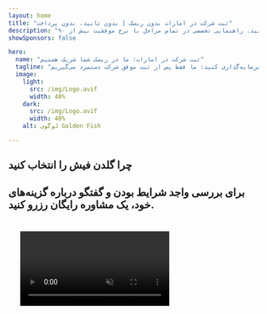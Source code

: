 ```yaml
---
layout: home
title: "ثبت شرکت در امارات بدون ریسک | بدون تایید، بدون پرداخت"
description: "مدل انقلابی تاسیس شرکت در امارات: فقط پس از موفقیت پرداخت می‌کنید. راهنمایی تخصصی در تمام مراحل با نرخ موفقیت بیش از ۹۰٪"
showSponsors: false

hero:
  name: "ثبت شرکت در امارات: ما در ریسک شما شریک هستیم"
  tagline: "با اطمینان در کسب و کار خود سرمایه‌گذاری کنید: ما فقط پس از ثبت موفق شرکت دستمزد می‌گیریم. <span class='hl'>موفقیت شما تنها هدف ماست</span>."
  image:
    light:
      src: /img/Logo.avif
      width: 40%
    dark:
      src: /img/Logo.avif
      width: 40%
    alt: لوگوی Golden Fish

---
```


<FeatureBlock :card="{
  title: 'مزایای شما — مسئولیت ما',
  details: 'امارات متحده عربی مزایای متعددی برای کارآفرینان و سرمایه‌گذاران بین‌المللی که به دنبال محیط تجاری مناسب هستند، ارائه می‌دهد. \n\n* نرخ‌های مالیاتی پایین: فقط ۹٪ مالیات شرکتی و ۵٪ مالیات بر ارزش افزوده بدون مالیات بر درآمد شخصی\n* مالکیت ۱۰۰٪ خارجی: کنترل کامل شرکت خود بدون نیاز به شریک محلی\n* بدون کنترل ارزی: انتقال نامحدود سود و تبادل ارز\n\n[نمایش لیست کامل](/uae-business/company-registration/benefits-problems#benefits-of-doing-business-in-the-uae)',
  link: '/uae-business/company-registration/benefits-problems#benefits-of-doing-business-in-the-uae',
  src: {
    light: '/img/iStock-2051326997.avif',
    dark: '/img/iStock-1448478309.jpg',
    width: '100%'
  },
  inversion: false
}" />

<FeatureBlock :card="{
  title: 'چالش‌هایی که با هم حل می‌کنیم',
  details: 'اگرچه امارات مزایای زیادی دارد، کسب و کارها باید از چالش‌های احتمالی هنگام راه‌اندازی عملیات آگاه باشند. \n\n* محیط نظارتی پیچیده: مقررات متفاوت در امارات و مناطق Free Zone\n* الزامات اقتصادی: نیاز به کارمندان محلی و فضای دفتر فیزیکی برای برخی فعالیت‌ها\n* هزینه‌های اولیه بالا: هزینه‌های ثبت، مستندات و اجاره اجباری دفتر\n\n[نمایش لیست کامل](/uae-business/company-registration/benefits-problems#disadvantages-of-doing-business-in-the-uae)',
  link: '/uae-business/company-registration/benefits-problems#disadvantages-of-doing-business-in-the-uae',
  src: {
    light: '/img/iStock-1299393716.avif',
    dark: '/img/iStock-2149731304.avif',
    width: '100%'
  },
  inversion: true
}" />

<FeatureBlock :card="{
  title: 'پشتیبانی کامل: قدم به قدم با شما',
  details: 'راهنمای کامل برای راه‌اندازی شرکت در **Free Zone، Offshore، Mainland، Branch**. \n\n* امکان مالکیت ۱۰۰٪ خارجی در Free Zone و Mainland\n* نرخ‌های مالیاتی پایین - فقط ۹٪ مالیات شرکتی\n* بدون کنترل ارزی - بازگشت آسان سرمایه\n\n[اطلاعات بیشتر](/uae-business/company-registration/overview)',
  link: '/uae-business/company-registration/overview',
  src: {
    light: '/video/iStock-1204982076.mp4',
    dark: '/video/iStock-1269162753.mp4',
    width: '100%'
  },
  inversion: false
}" />

<FeatureCards :features="[
  {
    title: 'افتتاح حساب بانکی',
    details: 'به راحتی **حساب‌های بانکی** تجاری یا شخصی را در بانک‌های معتبر امارات افتتاح کنید.',
    items: [
      'خدمات کامل PRO برای تأییدیه‌های دولتی',
      'راه‌اندازی کامل بسته بانکی',
      'نرخ موفقیت ۹۶٪'
    ],
    linkText: 'اطلاعات بیشتر',
    link: '/uae-business/offer/banking/',
    icon: {
      light: '/img/iStock-2153786564.avif',
      dark: '/img/iStock-2166793628.avif',
      alt: 'خدمات بانکی'
    }
  },
  {
    title: 'Golden Visa و اقامت',
    details: 'با فرآیند درخواست بی‌دردسر، **Golden Visa** امارات را برای اقامت طولانی‌مدت دریافت کنید.',
    items: [
      '**نیازی به ورود به امارات هر ۶ ماه نیست**',
      'اعتبار ۱۰ ساله با امکان تمدید در صورت حفظ شرایط لازم',
      'نرخ موفقیت ۹۲٪'
    ],
    linkText: 'اطلاعات بیشتر',
    link: '/uae-business/offer/golden-visa/',
    icon: {
      light: '/img/iStock-1312241253.avif',
      dark: '/img/ILONMASKID.webp',
      alt: 'خدمات ویزا'
    }
  },
  {
    title: 'خدمات شرکتی بیشتر ما را کشف کنید',
    details: '',
    items: [],
    linkText: 'اطلاعات بیشتر',
    link: '/uae-business/company-registration/insights/incorporation-steps',
    icon: {
      light: '/img/iStock-473502112.avif',
      dark: '/img/iStock-1160827423.avif',
      alt: 'خدمات بیشتر'
    }
  }
]" />

## چرا گلدن فیش را انتخاب کنید

<BenefitsList :features="[
  {
    icon: '🏢',
    title: 'تخصص محلی امارات',
    text: 'متخصصان مستقر در دبی، راهنمایی تخصصی در تمام مراحل فرآیند ارائه می‌دهند.'
  },
  {
    icon: '📊',
    title: 'نرخ موفقیت اثبات شده',
    text: 'بیش از ۹۰٪ نرخ تأیید با صدها ویزا، حساب بانکی و ثبت شرکت از طریق پردازش ویژه ما صادر شده است.'
  },
  {
    icon: '💸',
    title: '**هزینه‌های مبتنی بر موفقیت**',
    text: '[پرداخت فقط پس از تأیید](/uae-business/benefits/success-based-fees). شفافیت کامل بدون هزینه‌های پنهان.'
  },
]" />

## برای بررسی واجد شرایط بودن و گفتگو درباره گزینه‌های خود، یک مشاوره رایگان رزرو کنید.

<video  autoplay muted playsinline style="padding: 24px" >
  <source src="/img/iStock-2185906461.mp4" type="video/mp4">
</video>

<ContactFormModalNav buttonText="دریافت مشاوره رایگان" formStyle="display: block; margin: 1rem auto;"/>

<!-- <ImageGrid :images="[
  { src: '/img/ILONMASKID.webp', href: './immigration.md', alt: 'مهاجرت به امارات' },
  { src: '/img/ILONMASKID.webp', href: './immigration.md', alt: 'مهاجرت به امارات' },
]"/> -->